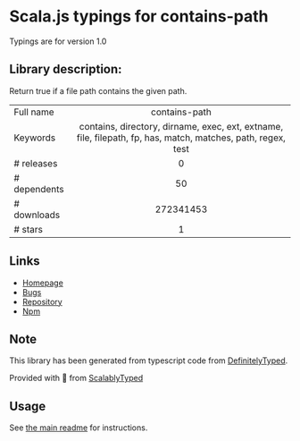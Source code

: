 
# Scala.js typings for contains-path

Typings are for version 1.0

## Library description:
Return true if a file path contains the given path.

|                    |                 |
| ------------------ | :-------------: |
| Full name          | contains-path |
| Keywords           | contains, directory, dirname, exec, ext, extname, file, filepath, fp, has, match, matches, path, regex, test |
| # releases         | 0 |
| # dependents       | 50 |
| # downloads        | 272341453 |
| # stars            | 1 |

## Links
- [Homepage](https://github.com/jonschlinkert/contains-path)
- [Bugs](https://github.com/jonschlinkert/contains-path/issues)
- [Repository](https://github.com/jonschlinkert/contains-path)
- [Npm](https://www.npmjs.com/package/contains-path)
    


## Note
This library has been generated from typescript code from [DefinitelyTyped](https://definitelytyped.org).

Provided with :purple_heart: from [ScalablyTyped](https://github.com/oyvindberg/ScalablyTyped)

## Usage
See [the main readme](../../readme.md) for instructions.


